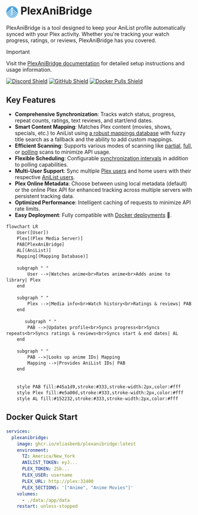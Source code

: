 # <a href="https://plexanibridge.elias.eu.org"><img src="./docs/img/logo.png" alt="PlexAniBridge Logo" width="32" style="vertical-align: middle;"/></a> PlexAniBridge

PlexAniBridge is a tool designed to keep your AniList profile automatically synced with your Plex activity. Whether you're tracking your watch progress, ratings, or reviews, PlexAniBridge has you covered.

> [!IMPORTANT]
> Visit the [PlexAniBridge documentation](https://plexanibridge.elias.eu.org) for detailed setup instructions and usage information.

[![Discord Shield](https://img.shields.io/badge/dynamic/json?url=https%3A%2F%2Fdiscord.com%2Fapi%2Finvites%2Fey8kyQU9aD%3Fwith_counts%3Dtrue&query=%24.approximate_member_count&style=for-the-badge&logo=discord&label=Discord%20Users&labelColor=%23313338&color=%235865f2&cacheSeconds=10800)](https://discord.gg/ey8kyQU9aD) [![GitHub Shield](https://img.shields.io/github/stars/eliasbenb/PlexAniBridge?style=for-the-badge&logo=github&label=GitHub%20Stars&labelColor=%2324292e&color=%23f0f0f0)](https://github.com/eliasbenb/PlexAniBridge) [![Docker Pulls Shield](https://img.shields.io/badge/dynamic/json?url=https%3A%2F%2Fipitio.github.io%2Fbackage%2Feliasbenb%2FPlexAniBridge%2Fplexanibridge.json&query=downloads&style=for-the-badge&logo=docker&label=Docker%20Pulls&color=2496ed&link=https%3A%2F%2Fgithub.com%2Feliasbenb%2FPlexAniBridge%2Fpkgs%2Fcontainer%2Fplexanibridge)](https://github.com/eliasbenb/PlexAniBridge/pkgs/container/plexanibridge)

## Key Features

- **Comprehensive Synchronization**: Tracks watch status, progress, repeat counts, ratings, text reviews, and start/end dates.
- **Smart Content Mapping**: Matches Plex content (movies, shows, specials, etc.) to AniList using [a robust mappings database](https://github.com/eliasbenb/PlexAniBridge-Mappings) with fuzzy title search as a fallback and the ability to add custom mappings.
- **Efficient Scanning**: Supports various modes of scanning like [partial](https://plexanibridge.elias.eu.org/configuration#full_scan), [full](https://plexanibridge.elias.eu.org/configuration#full_scan), or [polling](https://plexanibridge.elias.eu.org/configuration#polling_scan) scans to minimize API usage.
- **Flexible Scheduling**: Configurable [synchronization intervals](https://plexanibridge.elias.eu.org/configuration#sync_interval) in addition to polling capabilities.
- **Multi-User Support**: Sync multiple [Plex users](https://plexanibridge.elias.eu.org/configuration#plex_user) and home users with their respective [AniList users](https://plexanibridge.elias.eu.org/configuration#anilist_token).
- **Plex Online Metadata**: Choose between using local metadata (default) or the online Plex API for enhanced tracking across multiple servers with persistent tracking data.
- **Optimized Performance**: Intelligent caching of requests to minimize API rate limits.
- **Easy Deployment**: Fully compatible with [Docker deployments](https://plexanibridge.elias.eu.org/quick-start/docker) 🐳.

```mermaid
flowchart LR
    User([User])
    Plex[(Plex Media Server)]
    PAB[PlexAniBridge]
    AL[(AniList)]
    Mapping[(Mapping Database)]
   
    subgraph " "
        User -->|Watches anime<br>Rates anime<br>Adds anime to library| Plex
    end
   
    subgraph " "
        Plex -->|Media info<br>Watch history<br>Ratings & reviews| PAB
    end
   
       subgraph " "
        PAB -->|Updates profile<br>Syncs progress<br>Syncs repeats<br>Syncs ratings & reviews<br>Syncs start & end dates| AL
    end

    subgraph " "
        PAB -->|Looks up anime IDs| Mapping
        Mapping -->|Provides AniList IDs| PAB
    end
   
       
    style PAB fill:#45a1d9,stroke:#333,stroke-width:2px,color:#fff
    style Plex fill:#e5a00d,stroke:#333,stroke-width:2px,color:#fff
    style AL fill:#152232,stroke:#333,stroke-width:2px,color:#fff
```

## Docker Quick Start

```yaml
services:
  plexanibridge:
    image: ghcr.io/eliasbenb/plexanibridge:latest
    environment:
      TZ: America/New_York
      ANILIST_TOKEN: eyJ...
      PLEX_TOKEN: 2Sb...
      PLEX_USER: username
      PLEX_URL: http://plex:32400
      PLEX_SECTIONS: '["Anime", "Anime Movies"]'
    volumes:
      - ./data:/app/data
    restart: unless-stopped
```
